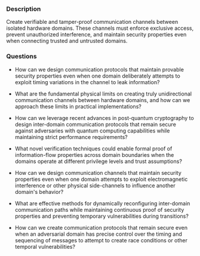 ### Description

Create verifiable and tamper-proof communication channels between isolated hardware domains. These channels must enforce exclusive access, prevent unauthorized interference, and maintain security properties even when connecting trusted and untrusted domains.

### Questions

- How can we design communication protocols that maintain provable security properties even when one domain deliberately attempts to exploit timing variations in the channel to leak information?

- What are the fundamental physical limits on creating truly unidirectional communication channels between hardware domains, and how can we approach these limits in practical implementations?

- How can we leverage recent advances in post-quantum cryptography to design inter-domain communication protocols that remain secure against adversaries with quantum computing capabilities while maintaining strict performance requirements?

- What novel verification techniques could enable formal proof of information-flow properties across domain boundaries when the domains operate at different privilege levels and trust assumptions?

- How can we design communication channels that maintain security properties even when one domain attempts to exploit electromagnetic interference or other physical side-channels to influence another domain's behavior?

- What are effective methods for dynamically reconfiguring inter-domain communication paths while maintaining continuous proof of security properties and preventing temporary vulnerabilities during transitions?

- How can we create communication protocols that remain secure even when an adversarial domain has precise control over the timing and sequencing of messages to attempt to create race conditions or other temporal vulnerabilities?

